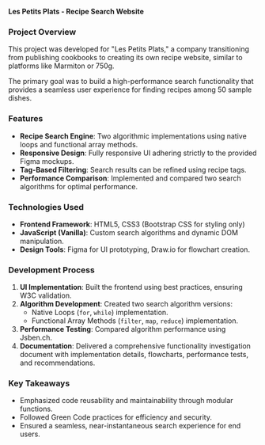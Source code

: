 **Les Petits Plats - Recipe Search Website**

### Project Overview
This project was developed for "Les Petits Plats," a company transitioning from publishing cookbooks to creating its own recipe website, similar to platforms like Marmiton or 750g.

The primary goal was to build a high-performance search functionality that provides a seamless user experience for finding recipes among 50 sample dishes.

### Features
- **Recipe Search Engine**: Two algorithmic implementations using native loops and functional array methods.
- **Responsive Design**: Fully responsive UI adhering strictly to the provided Figma mockups.
- **Tag-Based Filtering**: Search results can be refined using recipe tags.
- **Performance Comparison**: Implemented and compared two search algorithms for optimal performance.

### Technologies Used
- **Frontend Framework**: HTML5, CSS3 (Bootstrap CSS for styling only)
- **JavaScript (Vanilla)**: Custom search algorithms and dynamic DOM manipulation.
- **Design Tools**: Figma for UI prototyping, Draw.io for flowchart creation.

### Development Process
1. **UI Implementation**: Built the frontend using best practices, ensuring W3C validation.
2. **Algorithm Development**: Created two search algorithm versions:
   - Native Loops (`for`, `while`) implementation.
   - Functional Array Methods (`filter`, `map`, `reduce`) implementation.
3. **Performance Testing**: Compared algorithm performance using Jsben.ch.
4. **Documentation**: Delivered a comprehensive functionality investigation document with implementation details, flowcharts, performance tests, and recommendations.

### Key Takeaways
- Emphasized code reusability and maintainability through modular functions.
- Followed Green Code practices for efficiency and security.
- Ensured a seamless, near-instantaneous search experience for end users.
